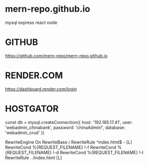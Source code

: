 # mern-repo.github.io
mysql express react node

# GITHUB
https://github.com/mern-repo/mern-repo.github.io

# RENDER.COM
https://dashboard.render.com/login

# HOSTGATOR

const db = mysql.createConnection({
  host: '192.185.17.41',
  user: 'webadmin_chinabank',
  password: 'chinaAdmin!',
  database: 'webadmin_crud'
})


<IfModule mod_rewrite.c>

  RewriteEngine On
  RewriteBase /
  RewriteRule ^index\.html$ - [L]
  RewriteCond %{REQUEST_FILENAME} !-f
  RewriteCond %{REQUEST_FILENAME} !-d
  RewriteCond %{REQUEST_FILENAME} !-l
  RewriteRule . /index.html [L]

</IfModule>